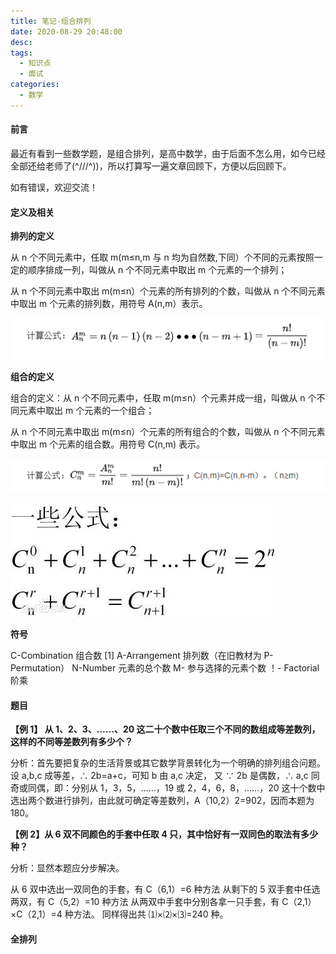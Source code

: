 ```yaml
---
title: 笔记-组合排列
date: 2020-08-29 20:48:00
desc:
tags:
  - 知识点
  - 面试
categories:
  - 数学
---
```


#### 前言

最近有看到一些数学题，是组合排列，是高中数学，由于后面不怎么用，如今已经全部还给老师了(^///^))，所以打算写一遍文章回顾下，方便以后回顾下。

如有错误，欢迎交流！

#### 定义及相关

**排列的定义**

从 n 个不同元素中，任取 m(m≤n,m 与 n 均为自然数,下同）个不同的元素按照一定的顺序排成一列，叫做从 n 个不同元素中取出 m 个元素的一个排列；

从 n 个不同元素中取出 m(m≤n）个元素的所有排列的个数，叫做从 n 个不同元素中取出 m 个元素的排列数，用符号 A(n,m）表示。

![排列计算公式](./组合排列/排列计算公式.png)

**组合的定义**

组合的定义：从 n 个不同元素中，任取 m(m≤n）个元素并成一组，叫做从 n 个不同元素中取出 m 个元素的一个组合；

从 n 个不同元素中取出 m(m≤n）个元素的所有组合的个数，叫做从 n 个不同元素中取出 m 个元素的组合数。用符号 C(n,m) 表示。

![组合计算公式](./组合排列/组合计算公式.png)

![一些公式](./组合排列/一些公式.jpg)

**符号**

C-Combination 组合数 [1]
A-Arrangement 排列数（在旧教材为 P-Permutation）
N-Number 元素的总个数
M- 参与选择的元素个数
！- Factorial 阶乘

#### 题目

**【例 1】 从 1、2、3、……、20 这二十个数中任取三个不同的数组成等差数列，这样的不同等差数列有多少个？**

分析：首先要把复杂的生活背景或其它数学背景转化为一个明确的排列组合问题。
设 a,b,c 成等差，∴ 2b=a+c，可知 b 由 a,c 决定，
又 ∵ 2b 是偶数，∴ a,c 同奇或同偶，即：分别从 1，3，5，……，19 或 2，4，6，8，……，20 这十个数中选出两个数进行排列，由此就可确定等差数列，A（10,2）2=902，因而本题为 180。

**【例 2】从 6 双不同颜色的手套中任取 4 只，其中恰好有一双同色的取法有多少种？**

分析：显然本题应分步解决。

从 6 双中选出一双同色的手套，有 C（6,1）=6 种方法
从剩下的 5 双手套中任选两双，有 C（5,2）=10 种方法
从两双中手套中分别各拿一只手套，有 C（2,1）×C（2,1）=4 种方法。
同样得出共 ⑴×⑵×⑶=240 种。

#### 全排列

